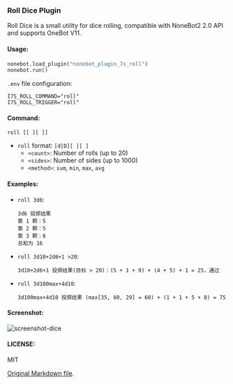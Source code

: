 ### Roll Dice Plugin

Roll Dice is a small utility for dice rolling, compatible with NoneBot2 2.0 API and supports OneBot V11.

#### Usage:
```python
nonebot.load_plugin("nonebot_plugin_7s_roll")
nonebot.run()
```
`.env` file configuration:
```env
I7S_ROLL_COMMAND="roll"
I7S_ROLL_TRIGGER="roll"
```

#### Command:
```plaintext
roll [[ ][ ]] 
```
- `roll` format: `[d|D][ ][ ]`
  - `<count>`: Number of rolls (up to 20)
  - `<sides>`: Number of sides (up to 1000)
  - `<method>`: `sum`, `min`, `max`, `avg`

#### Examples:
- `roll 3d6`: 
  ```text
  3d6 投掷结果
  第 1 颗：5
  第 2 颗：5
  第 3 颗：6
  总和为 16
  ```
- `roll 3d10+2d6+1 >20`:
  ```text
  3d10+2d6+1 投掷结果(目标 > 20)：(5 + 1 + 9) + (4 + 5) + 1 = 25，通过
  ```
- `roll 3d100max+4d10`:
  ```text
  3d100max+4d10 投掷结果 (max[35, 60, 29] = 60) + (1 + 1 + 5 + 8) = 75
  ```

#### Screenshot:
![screenshot-dice](https://rikka.7sdre.am/files/8c6c5b15-0343-4d14-a203-422c7d6c634e.png)

#### LICENSE:
MIT

[Original Markdown file](https://raw.githubusercontent.com/yanjlee/nonebot-plugin-7s-roll/main/README.md).
